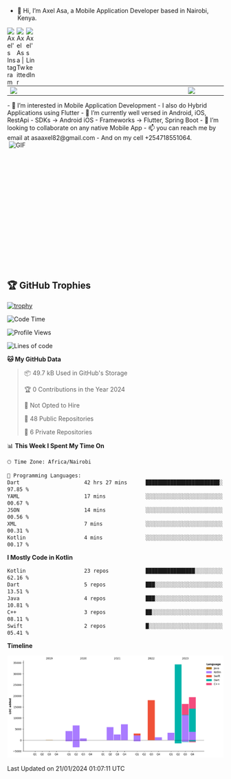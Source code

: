 - 👋 Hi, I’m Axel Asa, a Mobile Application Developer based in Nairobi, Kenya.
<a href="https://www.instagram.com/axelasa/">
  <img align="left" alt="Axel's Instagram" width="22px" src="https://raw.githubusercontent.com/hussainweb/hussainweb/main/icons/instagram.png" />
  <a href="https://twitter.com/AxelAsa2">
  <img align="left" alt="Axel Asa | Twitter" width="22px" src="https://raw.githubusercontent.com/peterthehan/peterthehan/master/assets/twitter.svg" />
</a>
<a href="https://www.linkedin.com/in/axel-asa-855203141/">
  <img align="left" alt="Axel's LinkedIn" width="22px" src="https://raw.githubusercontent.com/peterthehan/peterthehan/master/assets/linkedin.svg" />
</a>

<br>
 
<center>
<table>
<tr>
<td><img width="400px" align="left" src="https://github-readme-stats.vercel.app/api?username=axelasa&count_private=true&show_icons=true&theme=dark&layout=compact" /></td>
<td><img width="380px" align="left" src="https://github-readme-stats.vercel.app/api/top-langs/?username=axelasa&hide=html&layout=compact&theme=dark" /></td>
</tr>
</table>
</center>
- 👀 I’m interested in Mobile Application Development
- I also do Hybrid Applications using Flutter
- 🌱 I’m currently well versed in Android, iOS, RestApi
- SDKs -> Android iOS
- Frameworks -> Flutter, Spring Boot
- 💞️ I’m looking to collaborate on any native Mobile App
- 📫 you can reach me by email at asaaxel82@gmail.com 
- And on my cell +254718551064.
 
 <img align="right" alt="GIF" src="https://github.com/abhisheknaiidu/abhisheknaiidu/blob/master/code.gif?raw=true" width="500" height="320" />
  
 ## 🏆 GitHub Trophies
  
 [![trophy](https://github-profile-trophy.vercel.app/?username=axelasa&theme=nord&column=2)](https://github.com/ryo-ma/github-profile-trophy)
 
 <!--START_SECTION:waka-->
![Code Time](http://img.shields.io/badge/Code%20Time-1%2C382%20hrs%2013%20mins-blue)

![Profile Views](http://img.shields.io/badge/Profile%20Views-0-blue)

![Lines of code](https://img.shields.io/badge/From%20Hello%20World%20I%27ve%20Written-122.3%20thousand%20lines%20of%20code-blue)

**🐱 My GitHub Data** 

> 📦 49.7 kB Used in GitHub's Storage 
 > 
> 🏆 0 Contributions in the Year 2024
 > 
> 🚫 Not Opted to Hire
 > 
> 📜 48 Public Repositories 
 > 
> 🔑 6 Private Repositories 
 > 
📊 **This Week I Spent My Time On** 

```text
🕑︎ Time Zone: Africa/Nairobi

💬 Programming Languages: 
Dart                     42 hrs 27 mins      ████████████████████████░   97.85 % 
YAML                     17 mins             ░░░░░░░░░░░░░░░░░░░░░░░░░   00.67 % 
JSON                     14 mins             ░░░░░░░░░░░░░░░░░░░░░░░░░   00.56 % 
XML                      7 mins              ░░░░░░░░░░░░░░░░░░░░░░░░░   00.31 % 
Kotlin                   4 mins              ░░░░░░░░░░░░░░░░░░░░░░░░░   00.17 % 
```

**I Mostly Code in Kotlin** 

```text
Kotlin                   23 repos            ████████████████░░░░░░░░░   62.16 % 
Dart                     5 repos             ███░░░░░░░░░░░░░░░░░░░░░░   13.51 % 
Java                     4 repos             ███░░░░░░░░░░░░░░░░░░░░░░   10.81 % 
C++                      3 repos             ██░░░░░░░░░░░░░░░░░░░░░░░   08.11 % 
Swift                    2 repos             █░░░░░░░░░░░░░░░░░░░░░░░░   05.41 % 
```



**Timeline**

![Lines of Code chart](https://raw.githubusercontent.com/axelasa/axelasa/main/assets/bar_graph.png)


 Last Updated on 21/01/2024 01:07:11 UTC
<!--END_SECTION:waka-->

<!---
axelasa/axelasa is a ✨ special ✨ repository because its `README.md` (this file) appears on your GitHub profile.
You can click the Preview link to take a look at your changes.
--->
